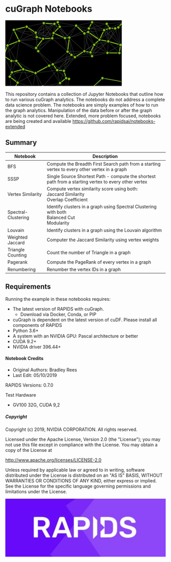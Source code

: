 

# cuGraph Notebooks

![GraphAnalyticsFigure](img/GraphAnalyticsFigure.jpg)

This repository contains a collection of Jupyter Notebooks that outline how to run various cuGraph analytics.   The notebooks do not address a complete data science problem.  The notebooks are simply examples of how to run the graph analytics.  Manipulation of the data before or after the graph analytic is not covered here.   Extended, more problem focused, notebooks are being created and available https://github.com/rapidsai/notebooks-extended





## Summary

| Notebook            | Description                                                  |
| ------------------- | ------------------------------------------------------------ |
| BFS                 | Compute the Breadth First Search path from a starting vertex to every other vertex in a graph |
| SSSP                | Single Source Shortest Path  - compute the shortest path from a starting vertex to every other vertex |
| Vertex Similarity   | Compute vertex similarity score using both:<br />Jaccard Similarity<br />Overlap Coefficient |
| Spectral-Clustering | Identify clusters in a  graph using Spectral Clustering with both<br />Balanced Cut <br />Modularity |
| Louvain             | Identify clusters in a graph using the Louvain algorithm     |
| Weighted Jaccard    | Computer the Jaccard Similarity using vertex weights         |
| Triangle Counting   | Count the number of Triangle in a graph                      |
| Pagerank            | Compute the PageRank of every vertex in a graph              |
| Renumbering         | Renumber the vertex IDs in a graph                           |





## Requirements

Running the example in these notebooks requires:

* The latest version of RAPIDS with cuGraph.
  * Download via Docker, Conda, or PIP  
* cuGraph is dependent on the latest version of cuDF.  Please install all components of RAPIDS 
* Python 3.6+
* A system with an NVIDIA GPU:  Pascal architecture or better
* CUDA 9.2+
* NVIDIA driver 396.44+



#### Notebook Credits

- Original Authors: Bradley Rees
- Last Edit: 05/10/2019

RAPIDS Versions: 0.7.0    

Test Hardware

- GV100 32G, CUDA 9,2



##### Copyright

Copyright (c) 2019, NVIDIA CORPORATION.  All rights reserved.

Licensed under the Apache License, Version 2.0 (the "License");  you may not use this file except in compliance with the License.  You may obtain a copy of the License at

http://www.apache.org/licenses/LICENSE-2.0 

Unless required by applicable law or agreed to in writing, software distributed under the License is distributed on an "AS IS" BASIS, WITHOUT WARRANTIES OR CONDITIONS OF ANY KIND, either express or implied.  See the License for the specific language governing permissions and limitations under the License.





![RAPIDS](img/rapids_logo.png)

